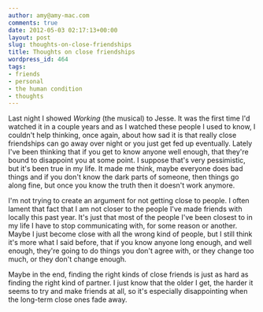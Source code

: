 ```yaml
---
author: amy@amy-mac.com
comments: true
date: 2012-05-03 02:17:13+00:00
layout: post
slug: thoughts-on-close-friendships
title: Thoughts on close friendships
wordpress_id: 464
tags:
- friends
- personal
- the human condition
- thoughts
---
```


Last night I showed _Working_ (the musical) to Jesse. It was the first time I'd watched it in a couple years and as I watched these people I used to know, I couldn't help thinking, once again, about how sad it is that really close friendships can go away over night or you just get fed up eventually. Lately I've been thinking that if you get to know anyone well enough, that they're bound to disappoint you at some point. I suppose that's very pessimistic, but it's been true in my life. It made me think, maybe everyone does bad things and if you don't know the dark parts of someone, then things go along fine, but once you know the truth then it doesn't work anymore.  
  
I'm not trying to create an argument for not getting close to people. I often lament that fact that I am not closer to the people I've made friends with locally this past year. It's just that most of the people I've been closest to in my life I have to stop communicating with, for some reason or another. Maybe I just become close with all the wrong kind of people, but I still think it's more what I said before, that if you know anyone long enough, and well enough, they're going to do things you don't agree with, or they change too much, or they don't change enough.  
  
Maybe in the end, finding the right kinds of close friends is just as hard as finding the right kind of partner. I just know that the older I get, the harder it seems to try and make friends at all, so it's especially disappointing when the long-term close ones fade away.
